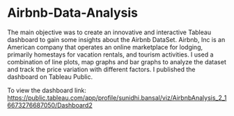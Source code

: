 # Airbnb-Data-Analysis
<p>The main objective was to create an innovative and interactive Tableau dashboard to gain some insights about the Airbnb DataSet. Airbnb, Inc is an American company that operates an online marketplace for lodging, primarily homestays for vacation rentals, and tourism activities. I used a combination of line plots, map graphs and bar graphs to analyze the dataset and track the price variation with different factors. I published the dashboard on Tableau Public.

To view the dashboard link: https://public.tableau.com/app/profile/sunidhi.bansal/viz/AirbnbAnalysis_2_16673276687050/Dashboard2
